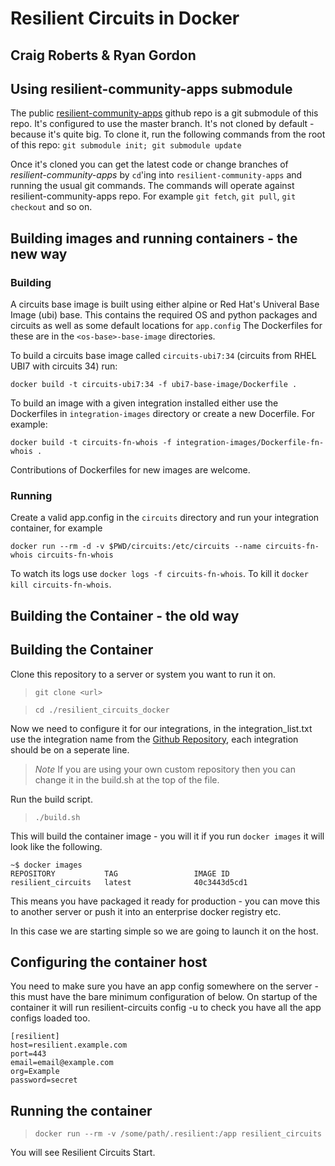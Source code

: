 # Resilient Circuits in Docker
## Craig Roberts & Ryan Gordon

## Using resilient-community-apps submodule
The public [resilient-community-apps](https://github.com/ibmresilient/resilient-community-apps) github repo is a git submodule of this repo.
It's configured to use the master branch.
It's not cloned by default - because it's quite big. 
To clone it, run the following commands from the root of this repo: `git submodule init; git submodule update`

Once it's cloned you can get the latest code or change branches of _resilient-community-apps_ by `cd`'ing into `resilient-community-apps` and running the usual git commands.
The commands will operate against resilient-community-apps repo.  For example `git fetch`, `git pull`, `git checkout` and so on.
## Building images and running containers - the new way
### Building
A circuits base image is built using either alpine or Red Hat's Univeral Base Image (ubi) base.
This contains the required OS and python packages and circuits as well as some default locations for `app.config`
The Dockerfiles for these are in the `<os-base>-base-image` directories.

To build a circuits base image called `circuits-ubi7:34` (circuits from RHEL UBI7 with circuits 34) run:
```
docker build -t circuits-ubi7:34 -f ubi7-base-image/Dockerfile .
```

To build an image with a given integration installed either use the Dockerfiles in `integration-images` directory or
create a new Docerfile.  For example:  
```
docker build -t circuits-fn-whois -f integration-images/Dockerfile-fn-whois .
```

Contributions of Dockerfiles for new images are welcome.

### Running
Create a valid app.config in the `circuits` directory and run your integration container, for example
```
docker run --rm -d -v $PWD/circuits:/etc/circuits --name circuits-fn-whois circuits-fn-whois
```
To watch its logs use `docker logs -f circuits-fn-whois`.  To kill it `docker kill circuits-fn-whois`.

## Building the Container - the old way
 
## Building the Container 

Clone this repository to a server or system you want to run it on. 

>`git clone <url>`

>`cd ./resilient_circuits_docker`

Now we need to configure it for our integrations, in the integration_list.txt use the integration name from the [Github Repository](https://github.com/ibmresilient/resilient-community-apps), each integration should be on a seperate line. 

>_Note_ If you are using your own custom repository then you can change it in the build.sh at the top of the file.

Run the build script.

>`./build.sh`

This will build the container image - you will it if you run `docker images` it will look like the following. 

```
~$ docker images
REPOSITORY           TAG                 IMAGE ID
resilient_circuits   latest              40c3443d5cd1    
```

This means you have packaged it ready for production - you can move this to another server or push it into an enterprise docker registry etc. 

In this case we are starting simple so we are going to launch it on the host. 

## Configuring the container host 

You need to make sure you have an app config somewhere on the server - this must have the bare minimum configuration of below. On startup of the container it will run resilient-circuits config -u to check you have all the app configs loaded too. 

```
[resilient]
host=resilient.example.com
port=443
email=email@example.com
org=Example
password=secret
```

## Running the container 

>`docker run --rm -v /some/path/.resilient:/app resilient_circuits`

You will see Resilient Circuits Start. 